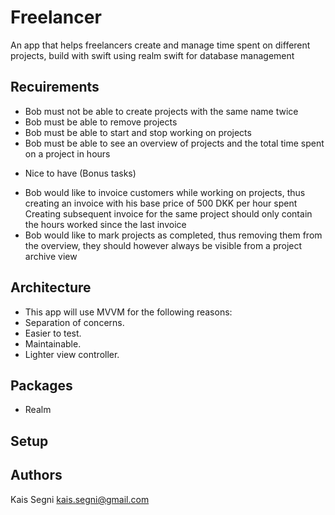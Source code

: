# Freelancer
An app that helps freelancers create and manage time spent on different projects, build with swift using realm swift for database management

## Recuirements
- Bob must not be able to create projects with the same name twice
- Bob must be able to remove projects
- Bob must be able to start and stop working on projects
- Bob must be able to see an overview of projects and the total time spent on a project in hours
* Nice to have (Bonus tasks)
- Bob would like to invoice customers while working on projects, thus creating an invoice with his base price of 500 DKK per hour spent Creating subsequent invoice for the same project should only contain the hours worked since the last invoice
- Bob would like to mark projects as completed, thus removing them from the overview, they should however always be visible from a project archive view

## Architecture

- This app will use MVVM for the following reasons:
- Separation of concerns.
- Easier to test. 
- Maintainable.
- Lighter view controller.

## Packages
* Realm

## Setup

## Authors

Kais Segni <kais.segni@gmail.com>
